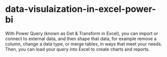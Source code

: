 # data-visulaization-in-excel-power-bi
With Power Query (known as Get &amp; Transform in Excel), you can import or connect to external data, and then shape that data, for example remove a column, change a data type, or merge tables, in ways that meet your needs. Then, you can load your query into Excel to create charts and reports.
